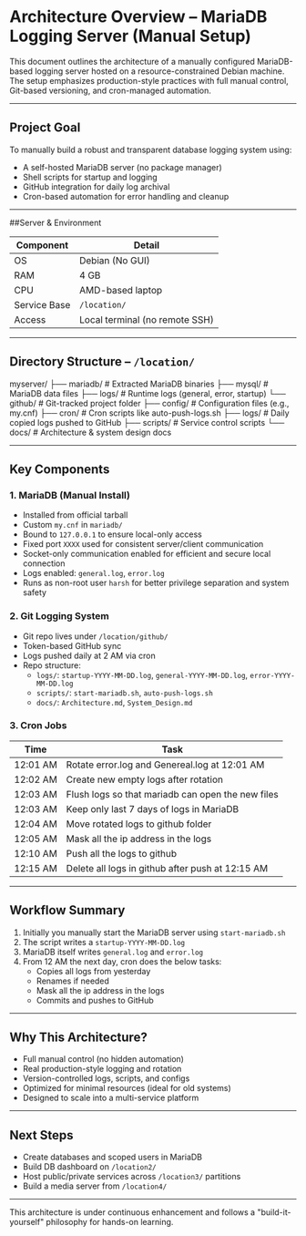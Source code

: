 # Architecture Overview – MariaDB Logging Server (Manual Setup)

This document outlines the architecture of a manually configured MariaDB-based logging server hosted on a resource-constrained Debian machine. The setup emphasizes production-style practices with full manual control, Git-based versioning, and cron-managed automation.

---

## Project Goal

To manually build a robust and transparent database logging system using:

- A self-hosted MariaDB server (no package manager)
- Shell scripts for startup and logging
- GitHub integration for daily log archival
- Cron-based automation for error handling and cleanup

---

##Server & Environment

| Component      | Detail                          |
|----------------|---------------------------------|
| OS             | Debian (No GUI)                 |
| RAM            | 4 GB                            |
| CPU            | AMD-based laptop                |
| Service Base   | `/location/`                    |
| Access         | Local terminal (no remote SSH)  |

---

## Directory Structure – `/location/`
myserver/
├── mariadb/ # Extracted MariaDB binaries
 ├── mysql/ # MariaDB data files
 ├── logs/ # Runtime logs (general, error, startup)
 └── github/ # Git-tracked project folder
├── config/ # Configuration files (e.g., my.cnf)
 ├── cron/ # Cron scripts like auto-push-logs.sh
 ├── logs/ # Daily copied logs pushed to GitHub
 ├── scripts/ # Service control scripts
 └── docs/ # Architecture & system design docs

---

## Key Components

### 1. MariaDB (Manual Install)
- Installed from official tarball
- Custom `my.cnf` in `mariadb/`
- Bound to `127.0.0.1` to ensure local-only access
- Fixed port `XXXX` used for consistent server/client communication
- Socket-only communication enabled for efficient and secure local connection
- Logs enabled: `general.log`, `error.log`
- Runs as non-root user `harsh` for better privilege separation and system safety

### 2. Git Logging System
- Git repo lives under `/location/github/`
- Token-based GitHub sync
- Logs pushed daily at 2 AM via cron
- Repo structure:
  - `logs/`: `startup-YYYY-MM-DD.log`, `general-YYYY-MM-DD.log`, `error-YYYY-MM-DD.log`
  - `scripts/`: `start-mariadb.sh`, `auto-push-logs.sh`
  - `docs/`: `Architecture.md`, `System_Design.md`

### 3. Cron Jobs
| Time     | Task                                               |
|----------|----------------------------------------------------|
| 12:01 AM | Rotate error.log and Genereal.log at 12:01 AM      |
| 12:02 AM | Create new empty logs after rotation               |
| 12:03 AM | Flush logs so that mariadb can open the new files  |
| 12:03 AM | Keep only last 7 days of logs in MariaDB           |
| 12:04 AM | Move rotated logs to github folder                 |
| 12:05 AM | Mask all the ip address in the logs                |
| 12:10 AM | Push all the logs to github                        |
| 12:15 AM | Delete all logs in github after push at 12:15 AM   |

---

## Workflow Summary

1. Initially you manually start the MariaDB server using `start-mariadb.sh`
2. The script writes a `startup-YYYY-MM-DD.log`
3. MariaDB itself writes `general.log` and `error.log`
4. From 12 AM the next day, cron does the below tasks:
   - Copies all logs from yesterday
   - Renames if needed
   - Mask all the ip address in the logs
   - Commits and pushes to GitHub

---

## Why This Architecture?

- Full manual control (no hidden automation)
- Real production-style logging and rotation
- Version-controlled logs, scripts, and configs
- Optimized for minimal resources (ideal for old systems)
- Designed to scale into a multi-service platform

---

## Next Steps

- Create databases and scoped users in MariaDB
- Build DB dashboard on `/location2/`
- Host public/private services across `/location3/` partitions
- Build a media server from `/location4/`

---

This architecture is under continuous enhancement and follows a "build-it-yourself" philosophy for hands-on learning.

